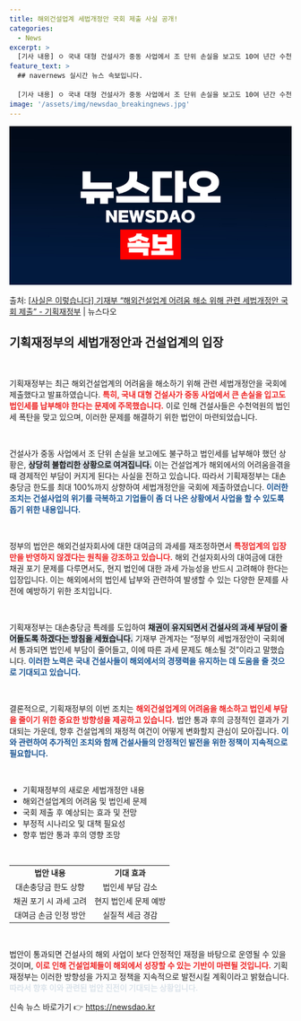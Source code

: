```yaml
---
title: 해외건설업계 세법개정안 국회 제출 사실 공개!
categories:
  - News
excerpt: >
  [기사 내용] ㅇ 국내 대형 건설사가 중동 사업에서 조 단위 손실을 보고도 10여 년간 수천억원의 법인세 폭…
feature_text: >
  ## navernews 실시간 뉴스 속보입니다.

  [기사 내용] ㅇ 국내 대형 건설사가 중동 사업에서 조 단위 손실을 보고도 10여 년간 수천억원의 법인세 폭…
image: '/assets/img/newsdao_breakingnews.jpg'
---
```


![뉴스다오 속보](/assets/img/newsdao_breakingnews.jpg)

<p>출처: <a href="https://newsdao.kr/2230" rel="dofollow">[사실은 이렇습니다] 기재부 “해외건설업계 어려움 해소 위해 관련 세법개정안 국회 제출” - 기획재정부</a> | 뉴스다오</p>

<h2 data-ke-size="size26">기획재정부의 세법개정안과 건설업계의 입장</h2>

<p data-ke-size="size16">&nbsp;</p>

기획재정부는 최근 해외건설업계의 어려움을 해소하기 위해 관련 세법개정안을 국회에 제출했다고 발표하였습니다. <b><span style="color: #ee2323;">특히, 국내 대형 건설사가 중동 사업에서 큰 손실을 입고도 법인세를 납부해야 한다는 문제에 주목했습니다.</span></b> 이로 인해 건설사들은 수천억원의 법인세 폭탄을 맞고 있으며, 이러한 문제를 해결하기 위한 법안이 마련되었습니다.

<p data-ke-size="size16">&nbsp;</p>

건설사가 중동 사업에서 조 단위 손실을 보고에도 불구하고 법인세를 납부해야 했던 상황은, <b><span style="background-color: #21538527;">상당히 불합리한 상황으로 여겨집니다.</span></b> 이는 건설업계가 해외에서의 어려움을겪을 때 경제적인 부담이 커지게 된다는 사실을 전하고 있습니다. 따라서 기획재정부는 대손충당금 한도를 최대 100%까지 상향하여 세법개정안을 국회에 제출하였습니다. <b><span style="color: #1a5490;">이러한 조치는 건설사업의 위기를 극복하고 기업들이 좀 더 나은 상황에서 사업을 할 수 있도록 돕기 위한 내용입니다.</span></b>

<p data-ke-size="size16">&nbsp;</p>

정부의 법안은 해외건설자회사에 대한 대여금의 과세를 재조정하면서 <b><span style="color: #ee2323;">특정업계의 입장만을 반영하지 않겠다는 원칙을 강조하고 있습니다.</span></b> 해외 건설자회사의 대여금에 대한 채권 포기 문제를 다루면서도, 현지 법인에 대한 과세 가능성을 반드시 고려해야 한다는 입장입니다. 이는 해외에서의 법인세 납부와 관련하여 발생할 수 있는 다양한 문제를 사전에 예방하기 위한 조치입니다.

<p data-ke-size="size16">&nbsp;</p>

기획재정부는 대손충당금 특례를 도입하여 <b><span style="background-color: #21538527;">채권이 유지되면서 건설사의 과세 부담이 줄어들도록 하겠다는 방침을 세웠습니다.</span></b> 기재부 관계자는 “정부의 세법개정안이 국회에서 통과되면 법인세 부담이 줄어들고, 이에 따른 과세 문제도 해소될 것”이라고 말했습니다. <b><span style="color: #1a5490;">이러한 노력은 국내 건설사들이 해외에서의 경쟁력을 유지하는 데 도움을 줄 것으로 기대되고 있습니다.</span></b>

<p data-ke-size="size16">&nbsp;</p>

결론적으로, 기획재정부의 이번 조치는 <b><span style="color: #ee2323;">해외건설업계의 어려움을 해소하고 법인세 부담을 줄이기 위한 중요한 방향성을 제공하고 있습니다.</span></b> 법안 통과 후의 긍정적인 결과가 기대되는 가운데, 향후 건설업계의 재정적 여건이 어떻게 변화할지 관심이 모아집니다. <b><span style="color: #1a5490;">이와 관련하여 추가적인 조치와 함께 건설사들의 안정적인 발전을 위한 정책이 지속적으로 필요합니다.</span></b>

<p data-ke-size="size16">&nbsp;</p>

<ul>
<li>기획재정부의 새로운 세법개정안 내용</li>
<li>해외건설업계의 어려움 및 법인세 문제</li>
<li>국회 제출 후 예상되는 효과 및 전망</li>
<li>부정적 시나리오 및 대책 필요성</li>
<li>향후 법안 통과 후의 영향 조망</li>
</ul>

<p data-ke-size="size16">&nbsp;</p>

<table style="width: 100%; border-collapse: collapse;">
<tr>
<td style="text-align: center; height: 17px;"><b>법안 내용</b></td>
<td style="text-align: center; height: 17px;"><b>기대 효과</b></td>
</tr>
<tr>
<td style="text-align: center; height: 17px;">대손충당금 한도 상향</td>
<td style="text-align: center; height: 17px;">법인세 부담 감소</td>
</tr>
<tr>
<td style="text-align: center; height: 17px;">채권 포기 시 과세 고려</td>
<td style="text-align: center; height: 17px;">현지 법인세 문제 예방</td>
</tr>
<tr>
<td style="text-align: center; height: 17px;">대여금 손금 인정 방안</td>
<td style="text-align: center; height: 17px;">실질적 세금 경감</td>
</tr>
</table>

<p data-ke-size="size16">&nbsp;</p>

법안이 통과되면 건설사의 해외 사업이 보다 안정적인 재정을 바탕으로 운영될 수 있을 것이며, <b><span style="color: #ee2323;">이로 인해 건설업체들이 해외에서 성장할 수 있는 기반이 마련될 것입니다.</span></b> 기획재정부는 이러한 방향성을 가지고 정책을 지속적으로 발전시킬 계획이라고 밝혔습니다. <b><span style="color: #21538527;">따라서 향후 이와 관련된 법안 진전이 기대되는 상황입니다.</span></b> 

신속 뉴스 바로가기 👉 <a href="https://newsdao.kr" rel="dofollow">https://newsdao.kr</a>


